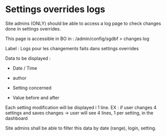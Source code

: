 # **Settings overrides logs**

Site admins (ONLY) should be able to access a log page to check changes
done in settings overrides.

This page is accessible in BO in : /admin/config/sgdbf &gt; changes log

Label : Logs pour les changements faits dans settings overrides

Data to be displayed :

- Date / Time

- author

- Setting concerned

- Value before and after

Each setting modification will be displayed i 1 line. EX : if user
changes 4 settings and saves changes -&gt; user will see 4 lines, 1 per
setting, in the dashboard

Site admins shall be able to filter this data by date (range), login,
setting.

